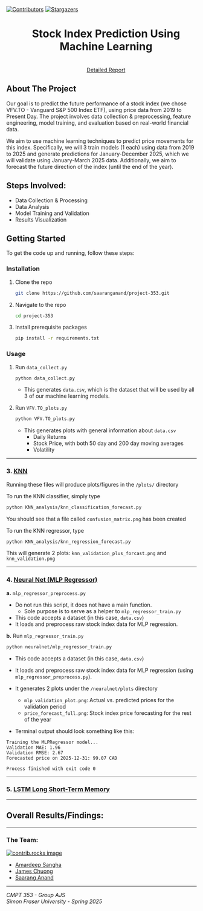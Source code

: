 <a id="readme-top"></a>

[![Contributors][contributors-shield]][contributors-url]
[![Stargazers][stars-shield]][stars-url]

<div align="center">

<div id="user-content-toc">
  <ul align="center" style="list-style: none;">
    <summary>
      <h1>Stock Index Prediction Using Machine Learning</h1>
      <br />
      <a href="https://docs.google.com/document/d/1o63-8nKeNCyImbiUbQZqw-AMwAPUFRTUGoyTA65ZLfE/edit?usp=sharing">Detailed Report</a>
    </summary>
  </ul>
</div>

</div>

<!-- ABOUT THE PROJECT -->
## About The Project
Our goal is to predict the future performance of a stock index (we chose VFV.TO - Vanguard S&P 500 Index ETF), using price data from 2019 to Present Day. The project involves data collection & preprocessing, feature engineering, model training, and evaluation based on real-world financial data.

We aim to use machine learning techniques to predict price movements for this index. Specifically, we will 3 train models (1 each) using data from 2019 to 2025 and generate predictions for January-December 2025, which we will validate using January-March 2025 data. Additionally, we aim to forecast the future direction of the index (until the end of the year).


## Steps Involved:

- Data Collection & Processing
- Data Analysis
- Model Training and Validation
- Results Visualization


<!-- GETTING STARTED -->
## Getting Started

To get the code up and running, follow these steps:

### Installation

1. Clone the repo
   ```sh
   git clone https://github.com/saaranganand/project-353.git
   ```
2. Navigate to the repo
   ```sh
   cd project-353
   ```
3. Install prerequisite packages
   ```sh
   pip install -r requirements.txt
   ```

### Usage

1. Run <code>data_collect.py</code>
   ```sh
   python data_collect.py
   ```
   - This generates <code>data.csv</code>, which is the dataset that will be used by all 3 of our machine learning models.

2. Run <code>VFV.TO_plots.py</code>
   ```sh
   python VFV.TO_plots.py
   ```
   - This generates plots with general information about <code>data.csv</code>
     - Daily Returns
     - Stock Price, with both 50 day and 200 day moving averages
     - Volatility

---

### 3. <ins>KNN</ins>

Running these files will produce plots/figures in the `/plots/` directory

To run the KNN classifier, simply type

```sh
python KNN_analysis/knn_classification_forecast.py
```

You should see that a file called `confusion_matrix.png` has been created

To run the KNN regressor, type

```sh
python KNN_analysis/knn_regression_forecast.py
```

This will generate 2 plots: `knn_validation_plus_forcast.png` and `knn_validation.png`

---

### 4. <ins>Neural Net (MLP Regressor)</ins>

**a.** `mlp_regressor_preprocess.py`

- Do not run this script, it does not have a main function.
  - Sole purpose is to serve as a helper to <code>mlp_regressor_train.py</code>
- This code accepts a dataset (in this case, <code>data.csv</code>)
- It loads and preprocess raw stock index data for MLP regression.

**b.** Run `mlp_regressor_train.py`

```sh
python neuralnet/mlp_regressor_train.py
```
- This code accepts a dataset (in this case, <code>data.csv</code>)
- It loads and preprocess raw stock index data for MLP regression (using <code>mlp_regressor_preprocess.py</code>).
- It generates 2 plots under the <code>/neuralnet/plots</code> directory
  - <code>mlp_validation_plot.png</code>: Actual vs. predicted prices for the validation period
  - <code>price_forecast_full.png</code>: Stock index price forecasting for the rest of the year

- Terminal output should look something like this:
```
Training the MLPRegressor model...
Validation MAE: 1.96
Validation RMSE: 2.67
Forecasted price on 2025-12-31: 99.07 CAD

Process finished with exit code 0
```
---

### 5. <ins>LSTM Long Short-Term Memory </ins>

---

## Overall Results/Findings:

---

### The Team:

<a href="https://github.com/saaranganand/project-353/graphs/contributors">
  <img src="https://contrib.rocks/image?repo=saaranganand/project-353" alt="contrib.rocks image" />
</a>

* [Amardeep Sangha](https://github.com/Amar710/)
* [James Chuong](https://github.com/JamesChuong)
* [Saarang Anand](https://github.com/saaranganand/)
  
---

_CMPT 353 - Group AJS_\
_Simon Fraser University - Spring 2025_



<!-- MARKDOWN LINKS & IMAGES -->
<!-- https://www.markdownguide.org/basic-syntax/#reference-style-links -->
[contributors-shield]: https://img.shields.io/github/contributors/saaranganand/project-353.svg?style=for-the-badge
[contributors-url]: https://github.com/saaranganand/project-353/graphs/contributors
[stars-shield]: https://img.shields.io/github/stars/saaranganand/project-353.svg?style=for-the-badge
[stars-url]: https://github.com/saaranganand/project-353/stargazers
